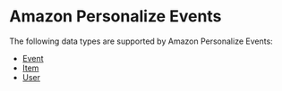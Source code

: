 # Amazon Personalize Events<a name="API_Types_Amazon_Personalize_Events"></a>

The following data types are supported by Amazon Personalize Events:
+  [Event](API_UBS_Event.md) 
+  [Item](API_UBS_Item.md) 
+  [User](API_UBS_User.md) 